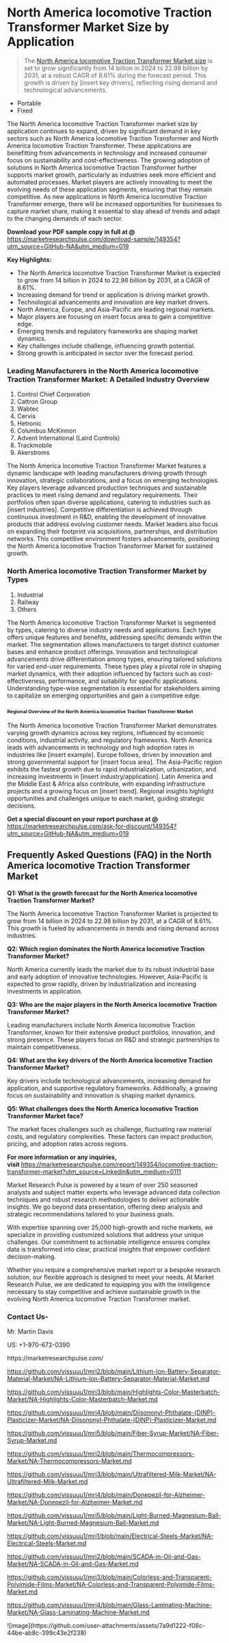 <h1>North America locomotive Traction Transformer Market&nbsp;Size by Application</h1><blockquote><p>The <a href="https://marketresearchpulse.com/download-sample/149354?utm_source=GitHub-NA&amp;utm_medium=019">North America locomotive Traction Transformer Market size</a> is set to grow significantly from 14 billion in 2024 to 22.98 billion by 2031, at a robust CAGR of 8.61% during the forecast period. This growth is driven by [insert key drivers], reflecting rising demand and technological advancements.</p></blockquote><ul><li>Portable<li> Fixed</li></ul><p>The North America locomotive Traction Transformer market size by application continues to expand, driven by significant demand in key sectors such as North America locomotive Traction Transformer and North America locomotive Traction Transformer. These applications are benefitting from advancements in technology and increased consumer focus on sustainability and cost-effectiveness. The growing adoption of solutions in North America locomotive Traction Transformer further supports market growth, particularly as industries seek more efficient and automated processes. Market players are actively innovating to meet the evolving needs of these application segments, ensuring that they remain competitive. As new applications in North America locomotive Traction Transformer emerge, there will be increased opportunities for businesses to capture market share, making it essential to stay ahead of trends and adapt to the changing demands of each sector.</p><p><strong>Download your PDF sample copy in full at @ </strong><a href="https://marketresearchpulse.com/download-sample/149354?utm_source=GitHub-NA&amp;utm_medium=019">https://marketresearchpulse.com/download-sample/149354?utm_source=GitHub-NA&amp;utm_medium=019</a></p><p><strong>Key Highlights: </strong></p><ul><li>The North America locomotive Traction Transformer Market is expected to grow from 14 billion in 2024 to 22.98 billion by 2031, at a CAGR of 8.61%.</li><li>Increasing demand for trend or application is driving market growth.</li><li>Technological advancements and innovation are key market drivers.</li><li>North America, Europe, and Asia-Pacific are leading regional markets.</li><li>Major players are focusing on insert focus area to gain a competitive edge.</li><li>Emerging trends and regulatory frameworks are shaping market dynamics.</li><li>Key challenges include challenge, influencing growth potential.</li><li>Strong growth is anticipated in sector over the forecast period.</li></ul><h3>Leading Manufacturers in the North America locomotive Traction Transformer Market: A Detailed Industry Overview</h3><ol><li>Control Chief Corporation</li><li>Cattron Group</li><li>Wabtec</li><li>Cervis</li><li>Hetronic</li><li>Columbus McKinnon</li><li>Advent International (Laird Controls)</li><li>Trackmobile</li><li>Akerstroms</li></ol><div class="flex max-w-full flex-col flex-grow"><div class="min-h-8 text-message flex w-full flex-col items-end gap-2 whitespace-normal break-words [.text-message+&amp;]:mt-5" dir="auto" data-message-author-role="assistant" data-message-id="fd8432e4-4910-450d-b182-61b7bfb0a01f" data-message-model-slug="gpt-4o"><div class="flex w-full flex-col gap-1 empty:hidden first:pt-[3px]"><div class="markdown prose w-full break-words dark:prose-invert light"><p>The North America locomotive Traction Transformer Market features a dynamic landscape with leading manufacturers driving growth through innovation, strategic collaborations, and a focus on emerging technologies. Key players leverage advanced production techniques and sustainable practices to meet rising demand and regulatory requirements. Their portfolios often span diverse applications, catering to industries such as [insert industries]. Competitive differentiation is achieved through continuous investment in R&amp;D, enabling the development of innovative products that address evolving customer needs. Market leaders also focus on expanding their footprint via acquisitions, partnerships, and distribution networks. This competitive environment fosters advancements, positioning the North America locomotive Traction Transformer Market for sustained growth.</p></div></div></div></div><h3>North America locomotive Traction Transformer Market by Types</h3><ol><li>Industrial<li> Railway<li> Others</li></ol><div class="flex max-w-full flex-col flex-grow"><div class="min-h-8 text-message flex w-full flex-col items-end gap-2 whitespace-normal break-words [.text-message+&amp;]:mt-5" dir="auto" data-message-author-role="assistant" data-message-id="084470be-0bb7-4664-bddf-5156b4f41249" data-message-model-slug="gpt-4o-mini"><div class="flex w-full flex-col gap-1 empty:hidden first:pt-[3px]"><div class="markdown prose w-full break-words dark:prose-invert light"><p>The North America locomotive Traction Transformer Market is segmented by types, catering to diverse industry needs and applications. Each type offers unique features and benefits, addressing specific demands within the market. The segmentation allows manufacturers to target distinct customer bases and enhance product offerings. Innovation and technological advancements drive differentiation among types, ensuring tailored solutions for varied end-user requirements. These types play a pivotal role in shaping market dynamics, with their adoption influenced by factors such as cost-effectiveness, performance, and suitability for specific applications. Understanding type-wise segmentation is essential for stakeholders aiming to capitalize on emerging opportunities and gain a competitive edge.</p></div></div></div></div><h3><span style="font-size: 11px;">Regional Overview of the North America locomotive Traction Transformer Market</span></h3><div class="flex max-w-full flex-col flex-grow"><div class="min-h-8 text-message flex w-full flex-col items-end gap-2 whitespace-normal break-words [.text-message+&amp;]:mt-5" dir="auto" data-message-author-role="assistant" data-message-id="e9038762-ce64-4e30-91c9-9bd413514231" data-message-model-slug="gpt-4o-mini"><div class="flex w-full flex-col gap-1 empty:hidden first:pt-[3px]"><div class="markdown prose w-full break-words dark:prose-invert light"><p>The North America locomotive Traction Transformer Market demonstrates varying growth dynamics across key regions, influenced by economic conditions, industrial activity, and regulatory frameworks. North America leads with advancements in technology and high adoption rates in industries like [insert example]. Europe follows, driven by innovation and strong governmental support for [insert focus area]. The Asia-Pacific region exhibits the fastest growth due to rapid industrialization, urbanization, and increasing investments in [insert industry/application]. Latin America and the Middle East &amp; Africa also contribute, with expanding infrastructure projects and a growing focus on [insert trend]. Regional insights highlight opportunities and challenges unique to each market, guiding strategic decisions.</p></div></div></div></div><p><strong>Get a special discount on your report purchase at @ </strong><a href="https://marketresearchpulse.com/ask-for-discount/149354?utm_source=GitHub-NA&amp;utm_medium=019">https://marketresearchpulse.com/ask-for-discount/149354?utm_source=GitHub-NA&amp;utm_medium=019</a></p><h2>Frequently Asked Questions (FAQ) in the North America locomotive Traction Transformer Market</h2><p><strong>Q1: What is the growth forecast for the North America locomotive Traction Transformer Market?</strong></p><p>The North America locomotive Traction Transformer Market is projected to grow from 14 billion in 2024 to 22.98 billion by 2031, at a CAGR of 8.61%. This growth is fueled by advancements in trends and rising demand across industries.</p><p><strong>Q2: Which region dominates the North America locomotive Traction Transformer Market?</strong></p><p>North America currently leads the market due to its robust industrial base and early adoption of innovative technologies. However, Asia-Pacific is expected to grow rapidly, driven by industrialization and increasing investments in application.</p><p><strong>Q3: Who are the major players in the North America locomotive Traction Transformer Market?</strong></p><p>Leading manufacturers include North America locomotive Traction Transformer, known for their extensive product portfolios, innovation, and strong presence. These players focus on R&amp;D and strategic partnerships to maintain competitiveness.</p><p><strong>Q4: What are the key drivers of the North America locomotive Traction Transformer Market?</strong></p><p>Key drivers include technological advancements, increasing demand for application, and supportive regulatory frameworks. Additionally, a growing focus on sustainability and innovation is shaping market dynamics.</p><p><strong>Q5: What challenges does the North America locomotive Traction Transformer Market face?</strong></p><p>The market faces challenges such as challenge, fluctuating raw material costs, and regulatory complexities. These factors can impact production, pricing, and adoption rates across regions.</p><p><strong>For more information or any inquiries, visit&nbsp;</strong><a href="https://marketresearchpulse.com/report/149354/locomotive-traction-transformer-market?utm_source=Linkedin&utm_medium=0111">https://marketresearchpulse.com/report/149354/locomotive-traction-transformer-market?utm_source=Linkedin&utm_medium=0111</a></p><p>Market Research Pulse is powered by a team of over 250 seasoned analysts and subject matter experts who leverage advanced data collection techniques and robust research methodologies to deliver actionable insights. We go beyond data presentation, offering deep analysis and strategic recommendations tailored to your business goals.</p><p>With expertise spanning over 25,000 high-growth and niche markets, we specialize in providing customized solutions that address your unique challenges. Our commitment to actionable intelligence ensures complex data is transformed into clear, practical insights that empower confident decision-making.</p><p>Whether you require a comprehensive market report or a bespoke research solution, our flexible approach is designed to meet your needs. At Market Research Pulse, we are dedicated to equipping you with the intelligence necessary to stay competitive and achieve sustainable growth in the evolving North America locomotive Traction Transformer market.</p><h3><strong>Contact Us-</strong></h3><p>Mr. Martin Davis</p><p>US: +1-970-672-0390</p><p>https://marketresearchpulse.com/</p><p><a href="https://github.com/vissuuu1/mri2/blob/main/Lithium-Ion-Battery-Separator-Material-Market/NA-Lithium-Ion-Battery-Separator-Material-Market.md">https://github.com/vissuuu1/mri2/blob/main/Lithium-Ion-Battery-Separator-Material-Market/NA-Lithium-Ion-Battery-Separator-Material-Market.md</a></p><p><a href="https://github.com/vissuuu1/mri3/blob/main/Highlights-Color-Masterbatch-Market/NA-Highlights-Color-Masterbatch-Market.md">https://github.com/vissuuu1/mri3/blob/main/Highlights-Color-Masterbatch-Market/NA-Highlights-Color-Masterbatch-Market.md</a></p><p><a href="https://github.com/vissuuu1/mri4/blob/main/Diisononyl-Phthalate-(DINP)-Plasticizer-Market/NA-Diisononyl-Phthalate-(DINP)-Plasticizer-Market.md">https://github.com/vissuuu1/mri4/blob/main/Diisononyl-Phthalate-(DINP)-Plasticizer-Market/NA-Diisononyl-Phthalate-(DINP)-Plasticizer-Market.md</a></p><p><a href="https://github.com/vissuuu1/mri5/blob/main/Fiber-Syrup-Market/NA-Fiber-Syrup-Market.md">https://github.com/vissuuu1/mri5/blob/main/Fiber-Syrup-Market/NA-Fiber-Syrup-Market.md</a></p><p><a href="https://github.com/vissuuu1/mri2/blob/main/Thermocompressors-Market/NA-Thermocompressors-Market.md">https://github.com/vissuuu1/mri2/blob/main/Thermocompressors-Market/NA-Thermocompressors-Market.md</a></p><p><a href="https://github.com/vissuuu1/mri3/blob/main/Ultrafiltered-Milk-Market/NA-Ultrafiltered-Milk-Market.md">https://github.com/vissuuu1/mri3/blob/main/Ultrafiltered-Milk-Market/NA-Ultrafiltered-Milk-Market.md</a></p><p><a href="https://github.com/vissuuu1/mri4/blob/main/Donepezil-for-Alzheimer-Market/NA-Donepezil-for-Alzheimer-Market.md">https://github.com/vissuuu1/mri4/blob/main/Donepezil-for-Alzheimer-Market/NA-Donepezil-for-Alzheimer-Market.md</a></p><p><a href="https://github.com/vissuuu1/mri5/blob/main/Light-Burned-Magnesium-Ball-Market/NA-Light-Burned-Magnesium-Ball-Market.md">https://github.com/vissuuu1/mri5/blob/main/Light-Burned-Magnesium-Ball-Market/NA-Light-Burned-Magnesium-Ball-Market.md</a></p><p><a href="https://github.com/vissuuu1/mri1/blob/main/Electrical-Steels-Market/NA-Electrical-Steels-Market.md">https://github.com/vissuuu1/mri1/blob/main/Electrical-Steels-Market/NA-Electrical-Steels-Market.md</a></p><p><a href="https://github.com/vissuuu1/mri2/blob/main/SCADA-in-Oil-and-Gas-Market/NA-SCADA-in-Oil-and-Gas-Market.md">https://github.com/vissuuu1/mri2/blob/main/SCADA-in-Oil-and-Gas-Market/NA-SCADA-in-Oil-and-Gas-Market.md</a></p><p><a href="https://github.com/vissuuu1/mri3/blob/main/Colorless-and-Transparent-Polyimide-Films-Market/NA-Colorless-and-Transparent-Polyimide-Films-Market.md">https://github.com/vissuuu1/mri3/blob/main/Colorless-and-Transparent-Polyimide-Films-Market/NA-Colorless-and-Transparent-Polyimide-Films-Market.md</a></p><p><a href="https://github.com/vissuuu1/mri4/blob/main/Glass-Laminating-Machine-Market/NA-Glass-Laminating-Machine-Market.md">https://github.com/vissuuu1/mri4/blob/main/Glass-Laminating-Machine-Market/NA-Glass-Laminating-Machine-Market.md</a></p>
![image](https://github.com/user-attachments/assets/7a9d1222-f08c-44be-ab8c-399c43e2f238)
